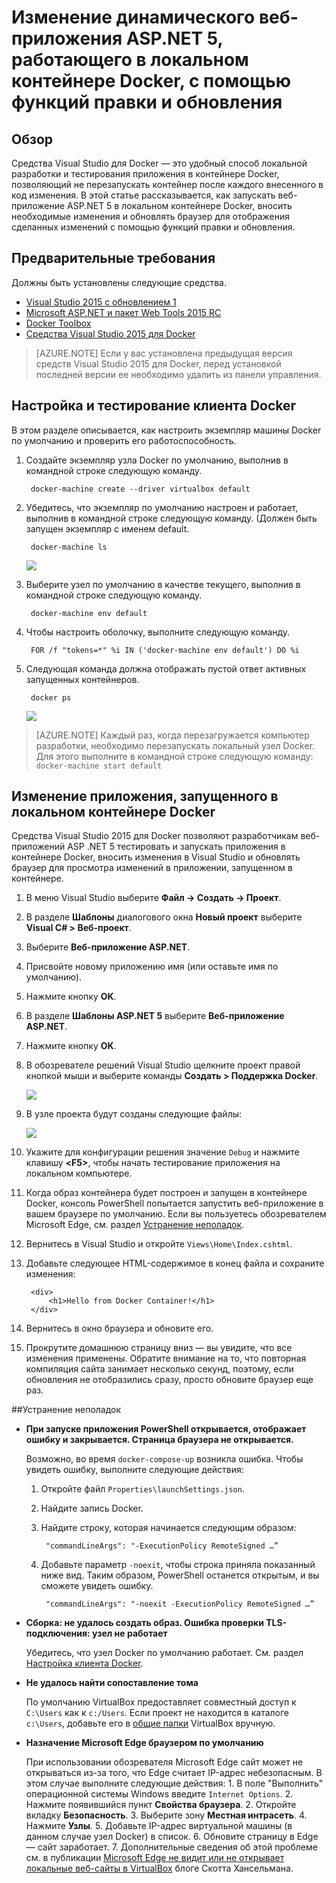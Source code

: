 <properties
   pageTitle="Изменение динамического веб-приложения ASP.NET 5, работающего в локальном контейнере Docker, с помощью функций правки и обновления | Microsoft Azure"
   description="Узнайте, как вносить изменения в приложение, выполняемое в локальном контейнере Docker, и обновлять контейнер с помощью функций правки и обновления"
   services="visual-studio-online"
   documentationCenter="na"
   authors="TomArcher"
   manager="douge"
   editor="" />
<tags
   ms.service="multiple"
   ms.devlang="dotnet"
   ms.topic="article"
   ms.tgt_pltfrm="na"
   ms.workload="multiple"
   ms.date="02/17/2016"
   ms.author="tarcher" />

# Изменение динамического веб-приложения ASP.NET 5, работающего в локальном контейнере Docker, с помощью функций правки и обновления

## Обзор
Средства Visual Studio для Docker — это удобный способ локальной разработки и тестирования приложения в контейнере Docker, позволяющий не перезапускать контейнер после каждого внесенного в код изменения. В этой статье рассказывается, как запускать веб-приложение ASP.NET 5 в локальном контейнере Docker, вносить необходимые изменения и обновлять браузер для отображения сделанных изменений с помощью функций правки и обновления.

## Предварительные требования
Должны быть установлены следующие средства.

- [Visual Studio 2015 с обновлением 1](https://go.microsoft.com/fwlink/?LinkId=691979)
- [Microsoft ASP.NET и пакет Web Tools 2015 RC](https://go.microsoft.com/fwlink/?LinkId=627627)
- [Docker Toolbox](https://www.docker.com/products/overview#/docker_toolbox)
- [Средства Visual Studio 2015 для Docker](https://aka.ms/DockerToolsForVS)

> [AZURE.NOTE] Если у вас установлена предыдущая версия средств Visual Studio 2015 для Docker, перед установкой последней версии ее необходимо удалить из панели управления.

## Настройка и тестирование клиента Docker 
В этом разделе описывается, как настроить экземпляр машины Docker по умолчанию и проверить его работоспособность.

1. Создайте экземпляр узла Docker по умолчанию, выполнив в командной строке следующую команду.

		docker-machine create --driver virtualbox default
 
1. Убедитесь, что экземпляр по умолчанию настроен и работает, выполнив в командной строке следующую команду. (Должен быть запущен экземпляр с именем default.

		docker-machine ls 
		
	![][0]
 
1. Выберите узел по умолчанию в качестве текущего, выполнив в командной строке следующую команду.

		docker-machine env default

1. Чтобы настроить оболочку, выполните следующую команду.

		FOR /f "tokens=*" %i IN ('docker-machine env default') DO %i

1. Следующая команда должна отображать пустой ответ активных запущенных контейнеров.

		docker ps

	![][1]
 
> [AZURE.NOTE] Каждый раз, когда перезагружается компьютер разработки, необходимо перезапускать локальный узел Docker. Для этого выполните в командной строке следующую команду: `docker-machine start default`

## Изменение приложения, запущенного в локальном контейнере Docker
Средства Visual Studio 2015 для Docker позволяют разработчикам веб-приложений ASP .NET 5 тестировать и запускать приложения в контейнере Docker, вносить изменения в Visual Studio и обновлять браузер для просмотра изменений в приложении, запущенном в контейнере.

1. В меню Visual Studio выберите **Файл -> Создать -> Проект**. 

1. В разделе **Шаблоны** диалогового окна **Новый проект** выберите **Visual C# > Веб-проект**.

1. Выберите **Веб-приложение ASP.NET**.

1. Присвойте новому приложению имя (или оставьте имя по умолчанию).

1. Нажмите кнопку **OK**.

1. В разделе **Шаблоны ASP.NET 5** выберите **Веб-приложение ASP.NET**.

1. Нажмите кнопку **OK**.

1. В обозревателе решений Visual Studio щелкните проект правой кнопкой мыши и выберите команды **Создать > Поддержка Docker**.

	![][2]
 
1. В узле проекта будут созданы следующие файлы:

	![][3]

1. Укажите для конфигурации решения значение `Debug` и нажмите клавишу **&lt;F5>**, чтобы начать тестирование приложения на локальном компьютере.

1. Когда образ контейнера будет построен и запущен в контейнере Docker, консоль PowerShell попытается запустить веб-приложение в вашем браузере по умолчанию. Если вы пользуетесь обозревателем Microsoft Edge, см. раздел [Устранение неполадок](#troubleshooting).

1. Вернитесь в Visual Studio и откройте `Views\Home\Index.cshtml`.

1. Добавьте следующее HTML-содержимое в конец файла и сохраните изменения:

		<div>
			<h1>Hello from Docker Container!</h1>
		</div>

1.	Вернитесь в окно браузера и обновите его.

1.	Прокрутите домашнюю страницу вниз — вы увидите, что все изменения применены. Обратите внимание на то, что повторная компиляция сайта занимает несколько секунд, поэтому, если обновления не отобразились сразу, просто обновите браузер еще раз.

##Устранение неполадок 

- **При запуске приложения PowerShell открывается, отображает ошибку и закрывается. Страница браузера не открывается.**

	Возможно, во время `docker-compose-up` возникла ошибка. Чтобы увидеть ошибку, выполните следующие действия:

	1. Откройте файл `Properties\launchSettings.json`.
	
	1. Найдите запись Docker.
	
	1. Найдите строку, которая начинается следующим образом:

			"commandLineArgs": "-ExecutionPolicy RemoteSigned …”
	
	1. Добавьте параметр `-noexit`, чтобы строка приняла показанный ниже вид. Таким образом, PowerShell останется открытым, и вы сможете увидеть ошибку.

			"commandLineArgs": "-noexit -ExecutionPolicy RemoteSigned …”

- **Сборка: не удалось создать образ. Ошибка проверки TLS-подключения: узел не работает**

	Убедитесь, что узел Docker по умолчанию работает. См. раздел [Настройка клиента Docker](#configuring-the-docker-client).

- **Не удалось найти сопоставление тома**

	По умолчанию VirtualBox предоставляет совместный доступ к `C:\Users` как к `c:/Users`. Если проект не находится в каталоге `c:\Users`, добавьте его в [общие папки](https://www.virtualbox.org/manual/ch04.html#sharedfolders) VirtualBox вручную.

- **Назначение Microsoft Edge браузером по умолчанию**

	При использовании обозревателя Microsoft Edge сайт может не открываться из-за того, что Edge считает IP-адрес небезопасным. В этом случае выполните следующие действия: 1. В поле "Выполнить" операционной системы Windows введите `Internet Options`. 2. Нажмите появившийся пункт **Свойства браузера**. 2. Откройте вкладку **Безопасность**. 3. Выберите зону **Местная интрасеть**. 4. Нажмите **Узлы**. 5. Добавьте IP-адрес виртуальной машины (в данном случае узел Docker) в список. 6. Обновите страницу в Edge — сайт заработает. 7. Дополнительные сведения об этой проблеме см. в публикации [Microsoft Edge не видит или не открывает локальные веб-сайты в VirtualBox](http://www.hanselman.com/blog/FixedMicrosoftEdgeCantSeeOrOpenVirtualBoxhostedLocalWebSites.aspx) блоге Скотта Хансельмана.

[0]: ./media/vs-azure-tools-docker-edit-and-refresh/docker-machine-ls.png
[1]: ./media/vs-azure-tools-docker-edit-and-refresh/docker-ps.png
[2]: ./media/vs-azure-tools-docker-edit-and-refresh/add-docker-support.png
[3]: ./media/vs-azure-tools-docker-edit-and-refresh/docker-files-added.png

<!---HONumber=AcomDC_0218_2016-->